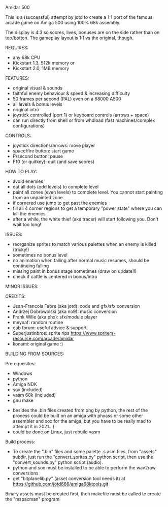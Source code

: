 Amidar 500

This is a (successful) attempt by jotd to create a 1:1 port of the famous arcade game on Amiga 500 using 100% 68k assembly.

The display is 4:3 so scores, lives, bonuses are on the side rather than on top/botton. The gameplay layout is 1:1 vs
the original, though.

REQUIRES:

- any 68k CPU
- Kickstart 1.3, 512k memory or
- Kickstart 2.0, 1MB memory

FEATURES:

- original visual & sounds
- faithful enemy behaviour & speed & increasing difficulty
- 50 frames per second (PAL) even on a 68000 A500
- all levels & bonus levels
- original intro
- joystick controlled (port 1) or keyboard controls (arrows + space)
- can run directly from shell or from whdload (fast machines/complex configurations)

CONTROLS:

- joystick directions/arrows: move player
- space/fire button: start game
- P/second button: pause
- F10 (or quitkey): quit (and save scores)

HOW TO PLAY:

- avoid enemies
- eat all dots (odd levels) to complete level
- paint all zones (even levels) to complete level. You cannot start painting from an unpainted zone
- if cornered use jump to get past the enemies
- fill all 4 corner regions to get a temporary "power state" where you can kill the
  enemies
- after a while, the white thief (aka tracer) will start following you. Don't wait too long!

ISSUES:

- reorganize sprites to match various palettes when an enemy is killed (tricky!)
- sometimes no bonus level
- no animation when falling after normal music resumes, should be continuing falling
- missing paint in bonus stage sometimes (draw on update!!)
- check if cattle is centered in bonus/intro

MINOR ISSUES:


CREDITS:

- Jean-Francois Fabre (aka jotd): code and gfx/sfx conversion
- Andrzej Dobrowolski (aka no9): music conversion
- Frank Wille (aka phx): sfx/module player
- meynaf: random routine
- eab forum: useful advice & support
- Superjustinbros: sprite rips https://www.spriters-resource.com/arcade/amidar
- konami: original game :)

BUILDING FROM SOURCES:

Prerequesites:

- Windows
- python
- Amiga NDK
- sox (included)
- vasm 68k (included)
- gnu make

* besides the .bin files created from png by python, the rest of the process could be built on an amiga with phxass
 or some other assembler and sox for the amiga, but you have to be really mad to attempt it in 2021...)
* could be done on Linux, just rebuild vasm

Build process:

- To create the ".bin" files and some palette .s asm files, from "assets" subdir, 
  just run the "convert_sprites.py" python script, then use the "convert_sounds.py"
  python script (audio).
- python and sox must be installed to be able to perform the wav2raw conversions
- get "bitplanelib.py" (asset conversion tool needs it) at https://github.com/jotd666/amiga68ktools.git

Binary assets must be created first, then makefile must be called to create the "mspacman" program


